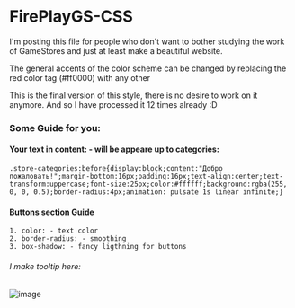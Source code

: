 # FirePlayGS-CSS

I'm posting this file for people who don't want to bother studying the work of GameStores and just at least make a beautiful website.

The general accents of the color scheme can be changed by replacing the red color tag (#ff0000) with any other

This is the final version of this style, there is no desire to work on it anymore. And so I have processed it 12 times already :D

### Some Guide for you:

#### Your text in content: - will be appeare up to categories:

`.store-categories:before{display:block;content:"Добро пожаловать!";margin-bottom:16px;padding:16px;text-align:center;text-transform:uppercase;font-size:25px;color:#ffffff;background:rgba(255, 0, 0, 0.5);border-radius:4px;animation: pulsate 1s linear infinite;}`

#### Buttons section Guide

    1. color: - text color
    2. border-radius: - smoothing 
    3. box-shadow: - fancy ligthning for buttons

###### I make tooltip here:

![image](https://user-images.githubusercontent.com/104412752/221306474-b142b7ae-4823-4d42-9ade-7b59907ea9e2.png)

